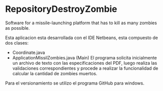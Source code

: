 # RepositoryDestroyZombie
Software for a missile-launching platform that has to kill as many zombies as possible.

Esta aplicacion esta desarrollada con el IDE Netbeans, esta compuesto de dos clases:
 * Coordinate.java
 * ApplicationMissilZombies.java (Main)
El programa solicita inicialmente un archivo de texto con las especificaciones del PDF, luego realiza las validaciones correspondientes y procede a realizar la funcionalidad de calcular la cantidad de zombies muertos.

Para el versionamiento se utilizo el programa GitHub para windows.
